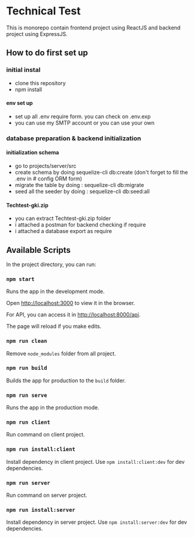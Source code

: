 # Technical Test

This is monorepo contain frontend project using ReactJS and backend project using ExpressJS.

## How to do first set up

### initial instal

- clone this repository
- npm install

#### env set up

- set up all .env require form. you can check on .env.exp
- you can use my SMTP account or you can use your own

### database preparation & backend initialization

#### initialization schema

- go to projects/server/src
- create schema by doing sequelize-cli db:create (don't forget to fill the .env in # config ORM form)
- migrate the table by doing : sequelize-cli db:migrate
- seed all the seeder by doing : sequelize-cli db:seed:all

#### Techtest-gki.zip

- you can extract Techtest-gki.zip folder
- i attached a postman for backend checking if require
- i attached a database export as require

## Available Scripts

In the project directory, you can run:

### `npm start`

Runs the app in the development mode.

Open [http://localhost:3000](http://localhost:3000) to view it in the browser.

For API, you can access it in [http://localhost:8000/api](http://localhost:8000/api).

The page will reload if you make edits.

### `npm run clean`

Remove `node_modules` folder from all project.

### `npm run build`

Builds the app for production to the `build` folder.

### `npm run serve`

Runs the app in the production mode.

### `npm run client`

Run command on client project.

### `npm run install:client`

Install dependency in client project. Use `npm install:client:dev` for dev dependencies.

### `npm run server`

Run command on server project.

### `npm run install:server`

Install dependency in server project. Use `npm install:server:dev` for dev dependencies.
